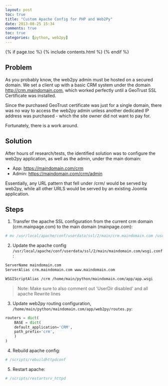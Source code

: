 ```yaml
---
layout: post
toc: true
title: "Custom Apache Config for PHP and Web2Py"
date: 2013-08-25 15:34
comments: true
toc: true
categories: [python, web2py]
---
```


{% if page.toc %}
{% include contents.html %}
{% endif %}

## Problem

As you probably know, the web2py admin must be hosted on a secured domain. We set a client up with a basic CRM system under the domain http://crm.maindomain.com, which worked perfectly until a GeoTrust SSL Certificate was installed.

Since the purchased GeoTrust certificate was just for a single domain, there was no way to access the web2py admin unless another dedicated IP address was purchased - which the site owner did not want to pay for.

Fortunately, there is a work around.

## Solution

After hours of research/tests, the identified solution was to configure the web2py application, as well as the admin, under the main domain:

- App: https://maindomain.com/crm
- Admin: https://maindomain.com/crm/admin

Essentially, any URL pattern that fell under /crm/ would be served by web2py, while all other URLS would be served by an existing Joomla application.


## Steps

1. Transfer the apache SSL configuration from the current crm domain (crm.mainpage.com) to the main domain (mainpage.com):

``` sh
# mv /usr/local/apache/conf/userdata/ssl/2/main/crm.maindomain.com /usr/local/apache/conf/userdata/ssl/2/main/maindomain.com
```

2. Update the apache config `/usr/local/apache/conf/userdata/ssl/2/main/maindomain.com/wsgi.conf`:

``` sh
ServerName maindomain.com
ServerAlias crm.maindomain.com www.maindomain.com

WSGIScriptAlias /crm /home/main/python/maindomain.com/app/app.wsgi
```

> Note: Make sure to also comment out 'UserDir disabled' and all apache Rewrite lines

3. Update web2py routing configuration, `/home/main/python/maindomain.com/app/web2py/routes.py`:

``` python
routers = dict(
    BASE = dict(
    default_application='CRM',
    path_prefix='crm',
    )
)
```

 4. Rebuild apache config:

``` sh
# /scripts/rebuildhttpdconf
```

5. Restart apache:

``` sh
# /scripts/restartsrv_httpd
```
